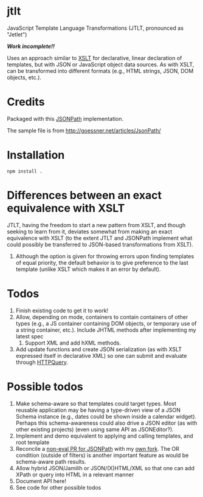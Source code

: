 # jtlt

JavaScript Template Language Transformations (JTLT, pronounced as "Jetlet")

***Work incomplete!!***

Uses an approach similar to [XSLT](http://www.w3.org/Style/XSL/) for
declarative, linear declaration of templates, but with JSON or JavaScript
object data sources. As with XSLT, can be transformed into different
formats (e.g., HTML strings, JSON, DOM objects, etc.).

# Credits

Packaged with this [JSONPath](https://github.com/s3u/JSONPath)
implementation.

The sample file is from http://goessner.net/articles/JsonPath/

# Installation

```
npm install .
```

# Differences between an exact equivalence with XSLT

JTLT, having the freedom to start a new pattern from XSLT, and though
seeking to learn from it, deviates somewhat from making an exact
equivalence with XSLT (to the extent JTLT and JSONPath implement
what could possibly be transferred to JSON-based transformations
from XSLT).

1. Although the option is given for throwing errors upon finding templates of equal priority, the default behavior is to give preference to the last template (unlike XSLT which makes it an error by default).


# Todos

1. Finish existing code to get it to work!
1. Allow, depending on mode, containers to contain containers of other
types (e.g., a JS container containing DOM objects, or temporary use
of a string container, etc.). Include JHTML methods after implementing
my latest spec
    1. Support XML and add hXML methods.
1. Add update functions and create JSON serialization (as with XSLT
expressed itself in declarative XML) so one can submit
and evaluate through [HTTPQuery](https://github.com/brettz9/httpquery).

# Possible todos

1. Make schema-aware so that templates could target types. Most reusable application may be having a type-driven view of a JSON Schema instance (e.g., dates could be shown inside a calendar widget). Perhaps this schema-awareness could also drive a JSON editor (as with other existing projects) (even using same API as JSONEditor?).
1. Implement and demo equivalent to applying and calling templates, and root template
1. Reconcile a [non-eval PR for JSONPath](https://github.com/s3u/JSONPath/pull/4) with my [own fork](https://github.com/brettz9/JSONPath). The OR condition (outside of filters) is another important feature as would be schema-aware path results.
1. Allow hybrid JSON/Jamilih or JSON/(X)HTML/XML so that one can add XPath or query into HTML in a relevant manner
1. Document API here!
1. See code for other possible todos
